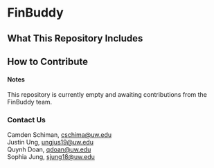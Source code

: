# FinBuddy

## What This Repository Includes
## How to Contribute

#### Notes
This repository is currently empty and awaiting contributions from the FinBuddy team.

### Contact Us
Camden Schiman, cschima@uw.edu<br>
Justin Ung, ungjus19@uw.edu<br>
Quynh Doan, qdoan@uw.edu<br>
Sophia Jung, sjung18@uw.edu
